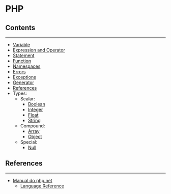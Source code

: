 # PHP

## Contents
---

- [Variable](variable/)
- [Expression and Operator](expression-and-operator/)
- [Statement](statements/)
- [Function](function/)
- [Namespaces]()
- [Errors]()
- [Exceptions]()
- [Generator]()
- [References](references/)
- Types:
  - Scalar:
    - [Boolean](boolean/)
    - [Integer](number/#integer)
    - [Float](number/#float)
    - [String](string/)
  - Compound:
    - [Array](array/)
    - [Object](object/)
  - Special:
    - [Null](null/)

## References
---
- [Manual do php.net](http://php.net/manual/en/)
  - [Language Reference](http://php.net/manual/en/langref.php)
